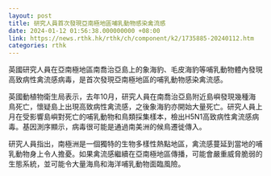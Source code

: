 ```yaml
---
layout: post
title: 研究人員首次發現亞南極地區哺乳動物感染禽流感
date: 2024-01-12 01:56:38.000000000 +08:00
link: https://news.rthk.hk/rthk/ch/component/k2/1735885-20240112.htm
categories: rthk
---
```


英國研究人員在亞南極地區南喬治亞島上的象海豹、毛皮海豹等哺乳動物體內發現高致病性禽流感病毒，是首次發現亞南極地區的哺乳動物感染禽流感。

英國動植物衛生局表示，去年10月，研究人員在南喬治亞島附近島嶼發現幾種海鳥死亡，懷疑島上出現高致病性禽流感，之後象海豹亦開始大量死亡。研究人員上月在受影響島嶼對死亡的哺乳動物和鳥類採集樣本，檢出H5N1高致病性禽流感病毒。基因測序顯示，病毒很可能是通過南美洲的候鳥遷徙傳入。

研究人員指出，南極洲是一個獨特的生物多樣性熱點地區，禽流感蔓延到當地的哺乳動物身上令人擔憂。如果禽流感繼續在亞南極地區傳播，可能會嚴重威脅脆弱的生態系統，並可能令大量海鳥和海洋哺乳動物面臨風險。
